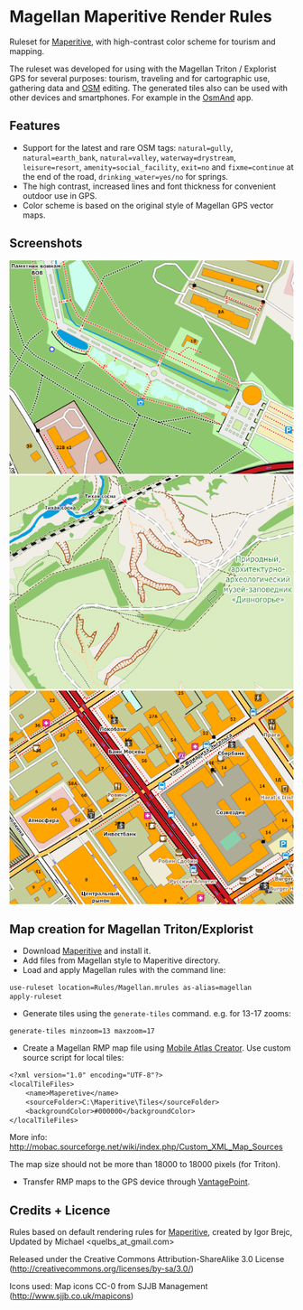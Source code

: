 # Magellan Maperitive Render Rules

Ruleset for [Maperitive](http://maperitive.net/), with high-contrast color scheme for tourism and mapping.

The ruleset was developed for using with the Magellan Triton / Explorist GPS for several purposes: tourism, traveling and for cartographic use, gathering data and [OSM](http://www.openstreetmap.org/) editing. The generated tiles also can be used with other devices and smartphones. For example in the [OsmAnd](http://osmand.net/) app.

## Features

* Support for the latest and rare OSM tags: `natural=gully`, `natural=earth_bank`, `natural=valley`, `waterway=drystream`, `leisure=resort`, `amenity=social_facility`, `exit=no` and `fixme=continue` at the end of the road, `drinking_water=yes/no` for springs.
* The high contrast, increased lines and font thickness for convenient outdoor use in GPS.
* Color scheme is based on the original style of Magellan GPS vector maps.

## Screenshots

![A](/Screenshots/a.png?raw=true)
![B](/Screenshots/b.png?raw=true)
![C](/Screenshots/c.png?raw=true)

## Map creation for Magellan Triton/Explorist

* Download [Maperitive](http://maperitive.net) and install it.
* Add files from Magellan style to Maperitive directory.
* Load and apply Magellan rules with the command line:

```
use-ruleset location=Rules/Magellan.mrules as-alias=magellan
apply-ruleset
```

* Generate tiles using the `generate-tiles` command. e.g. for 13-17 zooms:
```
generate-tiles minzoom=13 maxzoom=17
```

* Create a Magellan RMP map file using [Mobile Atlas Creator](http://mobac.sourceforge.net/). Use custom source script for local tiles:

```
<?xml version="1.0" encoding="UTF-8"?>
<localTileFiles>
	<name>Maperetive</name>
	<sourceFolder>C:\Maperitive\Tiles</sourceFolder>
	<backgroundColor>#000000</backgroundColor>
</localTileFiles>
```

More info: http://mobac.sourceforge.net/wiki/index.php/Custom_XML_Map_Sources

The map size should not be more than 18000 to 18000 pixels (for Triton).

* Transfer RMP maps to the GPS device through [VantagePoint](http://www.magellangps.com/Store/VantagePoint_Software/VantagePoint).

## Credits + Licence

Rules based on default rendering rules for [Maperitive](http://maperitive.net), created by Igor Brejc, Updated by Michael <quelbs_at_gmail.com>

Released under the Creative Commons Attribution-ShareAlike 3.0 License (http://creativecommons.org/licenses/by-sa/3.0/)

Icons used: Map icons CC-0 from SJJB Management (http://www.sjjb.co.uk/mapicons)
